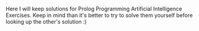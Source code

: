 Here I will keep solutions for Prolog Programming Artificial Intelligence Exercises. 
Keep in mind than it's better to try to solve them yourself before looking up the other's solution :)
